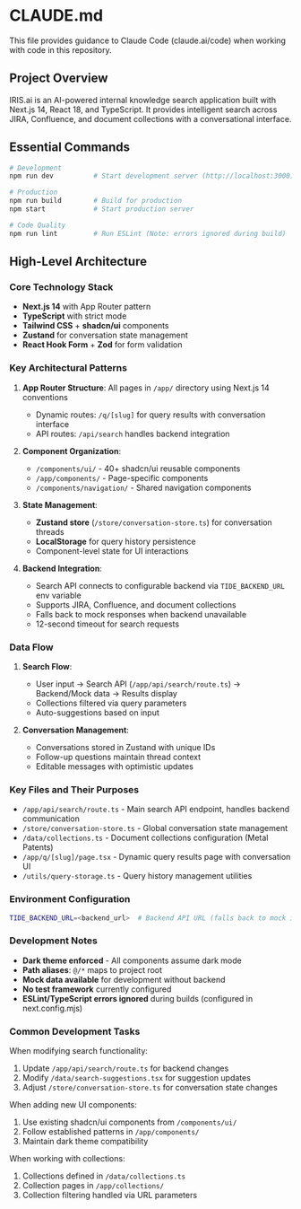 # CLAUDE.md

This file provides guidance to Claude Code (claude.ai/code) when working with code in this repository.

## Project Overview

IRIS.ai is an AI-powered internal knowledge search application built with Next.js 14, React 18, and TypeScript. It provides intelligent search across JIRA, Confluence, and document collections with a conversational interface.

## Essential Commands

```bash
# Development
npm run dev          # Start development server (http://localhost:3000)

# Production
npm run build        # Build for production
npm start            # Start production server

# Code Quality
npm run lint         # Run ESLint (Note: errors ignored during build)
```

## High-Level Architecture

### Core Technology Stack
- **Next.js 14** with App Router pattern
- **TypeScript** with strict mode
- **Tailwind CSS** + **shadcn/ui** components
- **Zustand** for conversation state management
- **React Hook Form** + **Zod** for form validation

### Key Architectural Patterns

1. **App Router Structure**: All pages in `/app/` directory using Next.js 14 conventions
   - Dynamic routes: `/q/[slug]` for query results with conversation interface
   - API routes: `/api/search` handles backend integration

2. **Component Organization**:
   - `/components/ui/` - 40+ shadcn/ui reusable components
   - `/app/components/` - Page-specific components
   - `/components/navigation/` - Shared navigation components

3. **State Management**:
   - **Zustand store** (`/store/conversation-store.ts`) for conversation threads
   - **LocalStorage** for query history persistence
   - Component-level state for UI interactions

4. **Backend Integration**:
   - Search API connects to configurable backend via `TIDE_BACKEND_URL` env variable
   - Supports JIRA, Confluence, and document collections
   - Falls back to mock responses when backend unavailable
   - 12-second timeout for search requests

### Data Flow

1. **Search Flow**: 
   - User input → Search API (`/app/api/search/route.ts`) → Backend/Mock data → Results display
   - Collections filtered via query parameters
   - Auto-suggestions based on input

2. **Conversation Management**:
   - Conversations stored in Zustand with unique IDs
   - Follow-up questions maintain thread context
   - Editable messages with optimistic updates

### Key Files and Their Purposes

- `/app/api/search/route.ts` - Main search API endpoint, handles backend communication
- `/store/conversation-store.ts` - Global conversation state management
- `/data/collections.ts` - Document collections configuration (Metal Patents)
- `/app/q/[slug]/page.tsx` - Dynamic query results page with conversation UI
- `/utils/query-storage.ts` - Query history management utilities

### Environment Configuration

```bash
TIDE_BACKEND_URL=<backend_url>  # Backend API URL (falls back to mock if not set)
```

### Development Notes

- **Dark theme enforced** - All components assume dark mode
- **Path aliases**: `@/*` maps to project root
- **Mock data available** for development without backend
- **No test framework** currently configured
- **ESLint/TypeScript errors ignored** during builds (configured in next.config.mjs)

### Common Development Tasks

When modifying search functionality:
1. Update `/app/api/search/route.ts` for backend changes
2. Modify `/data/search-suggestions.tsx` for suggestion updates
3. Adjust `/store/conversation-store.ts` for conversation state changes

When adding new UI components:
1. Use existing shadcn/ui components from `/components/ui/`
2. Follow established patterns in `/app/components/`
3. Maintain dark theme compatibility

When working with collections:
1. Collections defined in `/data/collections.ts`
2. Collection pages in `/app/collections/`
3. Collection filtering handled via URL parameters